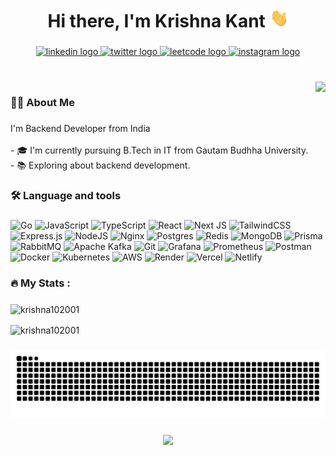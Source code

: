 <h1 align="center">Hi there, I'm Krishna Kant <img width="30px" height="30" src="https://github.com/SatYu26/SatYu26/raw/master/Assets/Hi.gif" /></h1>

###

<div align="center">
  <a href="https://linkedin.com/in/krishna102001" target="_blank">
    <img src="https://img.shields.io/static/v1?message=LinkedIn&logo=linkedin&label=&color=0077B5&logoColor=white&labelColor=&style=for-the-badge" height="25" alt="linkedin logo"  />
  </a>
  <a href="https://x.com/krishna2k21" target="_blank">
    <img src="https://img.shields.io/static/v1?message=Twitter&logo=x&label=&color=2e3033&logoColor=white&labelColor=&style=for-the-badge" height="25" alt="twitter logo"  />
  </a>
   <a href="https://leetcode.com/krishna102001" target="_blank">
    <img src="https://img.shields.io/static/v1?message=LeetCode&logo=leetcode&label=&color=2e3033&logoColor=white&labelColor=&style=for-the-badge" height="25" alt="leetcode logo"  />
  </a>
  <a href="https://instagram.com/krishna16.16" target="_blank">
    <img src="https://img.shields.io/static/v1?message=Instagram&logo=instagram&label=&color=E4405F&logoColor=white&labelColor=&style=for-the-badge" height="25" alt="instagram logo"  />
  </a>
</div>

###

<br clear="both">

<img align="right" height="155" src="https://user-images.githubusercontent.com/74038190/212749447-bfb7e725-6987-49d9-ae85-2015e3e7cc41.gif"  />

###

<h3 align="left">👩‍💻  About Me</h3>

###

<p align="left">I'm Backend Developer from India<br><br>- 🎓 I'm currently pursuing B.Tech in IT from Gautam Budhha University. <br>- 📚 Exploring about backend development.
</p>

###

<h3 align="left">🛠 Language and tools</h3>

###

<div align="left">
  
  ![Go](https://img.shields.io/badge/go-%2300ADD8.svg?style=for-the-badge&logo=go&logoColor=white) 
  ![JavaScript](https://img.shields.io/badge/javascript-%23323330.svg?style=for-the-badge&logo=javascript&logoColor=%23F7DF1E)
  ![TypeScript](https://img.shields.io/badge/typescript-%23007ACC.svg?style=for-the-badge&logo=typescript&logoColor=white)
  ![React](https://img.shields.io/badge/react-%2320232a.svg?style=for-the-badge&logo=react&logoColor=%2361DAFB) 
  ![Next JS](https://img.shields.io/badge/Next-black?style=for-the-badge&logo=next.js&logoColor=white)
  ![TailwindCSS](https://img.shields.io/badge/tailwindcss-%2338B2AC.svg?style=for-the-badge&logo=tailwind-css&logoColor=white) 
  ![Express.js](https://img.shields.io/badge/express.js-%23404d59.svg?style=for-the-badge&logo=express&logoColor=%2361DAFB)
  ![NodeJS](https://img.shields.io/badge/node.js-6DA55F?style=for-the-badge&logo=node.js&logoColor=white) 
  ![Nginx](https://img.shields.io/badge/nginx-%23009639.svg?style=for-the-badge&logo=nginx&logoColor=white) 
  ![Postgres](https://img.shields.io/badge/postgres-%23316192.svg?style=for-the-badge&logo=postgresql&logoColor=white)
  ![Redis](https://img.shields.io/badge/redis-%23DD0031.svg?style=for-the-badge&logo=redis&logoColor=white)
  ![MongoDB](https://img.shields.io/badge/MongoDB-%234ea94b.svg?style=for-the-badge&logo=mongodb&logoColor=white)
  ![Prisma](https://img.shields.io/badge/Prisma-3982CE?style=for-the-badge&logo=Prisma&logoColor=white)
  ![RabbitMQ](https://img.shields.io/badge/rabbitmq-FF6600?style=for-the-badge&logo=rabbitmq&logoColor=white)
  ![Apache Kafka](https://img.shields.io/badge/Apache%20Kafka-000?style=for-the-badge&logo=apachekafka)
  ![Git](https://img.shields.io/badge/git-%23F05033.svg?style=for-the-badge&logo=git&logoColor=white)
  ![Grafana](https://img.shields.io/badge/grafana-%23F46800.svg?style=for-the-badge&logo=grafana&logoColor=white) 
  ![Prometheus](https://img.shields.io/badge/Prometheus-E6522C?style=for-the-badge&logo=Prometheus&logoColor=white)
  ![Postman](https://img.shields.io/badge/Postman-FF6C37?style=for-the-badge&logo=postman&logoColor=white) 
  ![Docker](https://img.shields.io/badge/docker-%230db7ed.svg?style=for-the-badge&logo=docker&logoColor=white)
  ![Kubernetes](https://img.shields.io/badge/kubernetes-%23326ce5.svg?style=for-the-badge&logo=kubernetes&logoColor=white)
  ![AWS](https://img.shields.io/badge/AWS-%23FF9900.svg?style=for-the-badge&logo=amazon-aws&logoColor=white)
  ![Render](https://img.shields.io/badge/Render-%46E3B7.svg?style=for-the-badge&logo=render&logoColor=white)
  ![Vercel](https://img.shields.io/badge/vercel-%23000000.svg?style=for-the-badge&logo=vercel&logoColor=white)
  ![Netlify](https://img.shields.io/badge/netlify-%23000000.svg?style=for-the-badge&logo=netlify&logoColor=#00C7B7)
</div>

###

<h3 align="left">🔥   My Stats :</h3>

###

<p><img align="center" src="https://github-readme-stats.vercel.app/api?username=krishna102001&show_icons=true&locale=en" alt="krishna102001" /></p>
<p><img align="center" src="https://github-readme-streak-stats.herokuapp.com/?user=krishna102001&" alt="krishna102001" /></p>
</div>

###

<img alt="GitHub Snake" src="https://raw.githubusercontent.com/krishna102001/krishna102001/output/github-contribution-grid-snake.svg" />

###

<div align="center">
  <img src="https://profile-counter.glitch.me/krishna102001/count.svg?"  />
</div>

###
